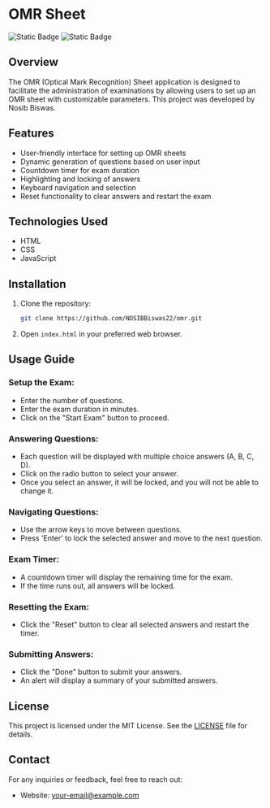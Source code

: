 # OMR Sheet

![Static Badge](https://img.shields.io/badge/Developed%20By-Nosib%20Biswas-blue)
![Static Badge](https://img.shields.io/badge/version-1.0.1-red)

## Overview

The OMR (Optical Mark Recognition) Sheet application is designed to facilitate the administration of examinations by allowing users to set up an OMR sheet with customizable parameters. This project was developed by Nosib Biswas.

## Features

- User-friendly interface for setting up OMR sheets
- Dynamic generation of questions based on user input
- Countdown timer for exam duration
- Highlighting and locking of answers
- Keyboard navigation and selection
- Reset functionality to clear answers and restart the exam

## Technologies Used

- HTML
- CSS
- JavaScript

## Installation

1. Clone the repository:

   ```bash
   git clone https://github.com/NOSIBBiswas22/omr.git
   ```

3. Open `index.html` in your preferred web browser.

## Usage Guide

### Setup the Exam:
- Enter the number of questions.
- Enter the exam duration in minutes.
- Click on the "Start Exam" button to proceed.

### Answering Questions:
- Each question will be displayed with multiple choice answers (A, B, C, D).
- Click on the radio button to select your answer.
- Once you select an answer, it will be locked, and you will not be able to change it.

### Navigating Questions:
- Use the arrow keys to move between questions.
- Press 'Enter' to lock the selected answer and move to the next question.

### Exam Timer:
- A countdown timer will display the remaining time for the exam.
- If the time runs out, all answers will be locked.

### Resetting the Exam:
- Click the "Reset" button to clear all selected answers and restart the timer.

### Submitting Answers:
- Click the "Done" button to submit your answers.
- An alert will display a summary of your submitted answers.

## License

This project is licensed under the MIT License. See the [LICENSE](LICENSE) file for details.

## Contact

For any inquiries or feedback, feel free to reach out:

- Website: your-email@example.com
